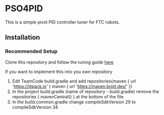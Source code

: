 # PSO4PID

This is a simple pivot PID controller tuner for FTC robots.

## Installation

### Recommended Setup

Clone this repository and follow the tuning guide [here](tuning.md)

If you want to implement this into you own repository

1. Edit TeamCode build.gradle and add repositories{maven { url 'https://jitpack.io' } maven {
   url 'https://maven.brott.dev/' }}
2. In the project build.gradle (name of repository - build.gradle) remove the repositories {
   mavenCentral() } at the bottom of the file.
3. In the build.common.gradle change compileSdkVersion 29 to compileSdkVersion 34